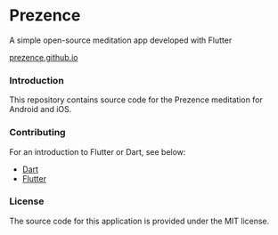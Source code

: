 # Prezence

A simple open-source meditation app developed with Flutter

[prezence.github.io](https://prezence.github.io)

### Introduction

This repository contains source code for the Prezence meditation for Android and iOS. 

### Contributing

For an introduction to Flutter or Dart, see below:
* [Dart](https://dartlang.org)
* [Flutter](https://flutter.io)


### License
The source code for this application is provided under the MIT license. 

